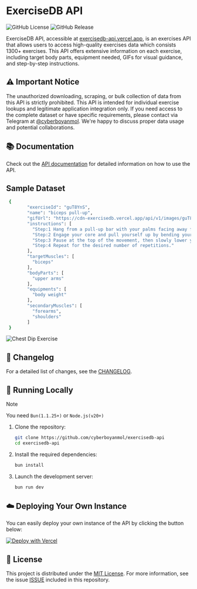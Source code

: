 # ExerciseDB API

![GitHub License](https://img.shields.io/github/license/cyberboyanmol/exercisedb-api)
![GitHub Release](https://img.shields.io/github/v/release/cyberboyanmol/exercisedb-api)

ExerciseDB API, accessible at [exercisedb-api.vercel.app](https://exercisedb-api.vercel.app/), is an exercises API that allows users to access high-quality exercises data which consists 1300+ exercises. This API offers extensive information on each exercise, including target body parts, equipment needed, GIFs for visual guidance, and step-by-step instructions.

## ⚠️ Important Notice
The unauthorized downloading, scraping, or bulk collection of data from this API is strictly prohibited. This API is intended for individual exercise lookups and legitimate application integration only. If you need access to the complete dataset or have specific requirements, please contact via Telegram at [@cyberboyanmol](https://t.me/cyberboyanmol). We're happy to discuss proper data usage and potential collaborations.

## 📚 Documentation

Check out the [API documentation](https://exercisedb-api.vercel.app/docs) for detailed information on how to use the API.

## Sample Dataset

```sh
 {
        "exerciseId": "guT8YnS",
        "name": "biceps pull-up",
        "gifUrl": "https://cdn-exercisedb.vercel.app/api/v1/images/guT8YnS.gif",
        "instructions": [
          "Step:1 Hang from a pull-up bar with your palms facing away from you and your hands shoulder-width apart.",
          "Step:2 Engage your core and pull yourself up by bending your elbows, bringing your chest towards the bar.",
          "Step:3 Pause at the top of the movement, then slowly lower yourself back down to the starting position.",
          "Step:4 Repeat for the desired number of repetitions."
        ],
        "targetMuscles": [
          "biceps"
        ],
        "bodyParts": [
          "upper arms"
        ],
        "equipments": [
          "body weight"
        ],
        "secondaryMuscles": [
          "forearms",
          "shoulders"
        ]
 }
```
![Chest Dip Exercise](https://ucarecdn.com/02aab038-31da-4127-af94-30cfbb93d47f/guT8YnS.gif)


## 📰 Changelog

For a detailed list of changes, see the [CHANGELOG](CHANGELOG.md).

## 🔌 Running Locally

> [!NOTE]
> You need `Bun(1.1.25+)` or `Node.js(v20+)`

1. Clone the repository:

   ```sh
   git clone https://github.com/cyberboyanmol/exercisedb-api
   cd exercisedb-api
   ```

2. Install the required dependencies:

   ```sh
   bun install
   ```

3. Launch the development server:

   ```sh
   bun run dev
   ```

## ☁️ Deploying Your Own Instance

You can easily deploy your own instance of the API by clicking the button below:

[![Deploy with Vercel](https://vercel.com/button)](https://vercel.com/new/clone?repository-url=https://github.com/cyberboyanmol/exercisedb-api)

## 📜 License

This project is distributed under the [MIT License](https://opensource.org/licenses/MIT). For more information, see the issue [ISSUE](https://github.com/cyberboyanmol/exercisedb-api/issues/3) included in this repository.
